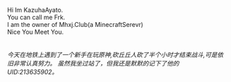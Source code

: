 Hi Im KazuhaAyato.<br>
You can call me Frk.<br>
I am the owner of Mhxj.Club(a MinecraftSerevr)<br>
Nice You Meet You.<br>
<br>
*<br>今天在地铁上遇到了一个新手在玩原神,砍丘丘人砍了半个小时才结束战斗,可是依旧非常认真努力。 虽然我坐过站了，但我还是默默的记下了他的UID:213635902。*
